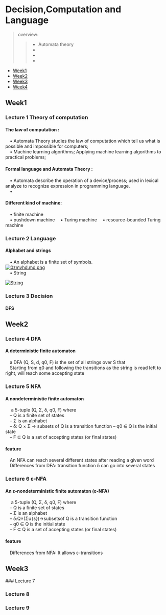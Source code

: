 # Decision,Computation and Language  

> overview:  
>> - Automata theory  
>> - 
>> - 
>> - 


* [Week1](#1)
* [Week2](#2)
* [Week3](#3)
* [Week4](#4)



<h2 id="1">Week1</h2>

### Lecture 1  Theory of computation  
#### The law of computation :
&#8195;• Automata Theory studies the law of computation which tell us what is possible and impossible for computers;  
&#8195;• Machine learning algorithms; Applying machine learning algorithms to practical problems;

#### Formal language and Automata Theory :
&#8195;• Automata describe the operation of a device/process; used in lexical analyze to recognize expression in programming language.  
&#8195;• 

#### Different kind of machine:
&#8195;• finite machine  
&#8195;• pushdown machine 
&#8195;• Turing machine 
&#8195;• resource-bounded Turing machine  

### Lecture 2  Language
#### Alphabet and strings
&#8195;• An alphabet is a finite set of symbols.  
[![0zmvhd.md.png](https://s1.ax1x.com/2020/10/19/0zmvhd.md.png)](https://imgchr.com/i/0zmvhd)  
&#8195;• String  

[![String](https://s1.ax1x.com/2020/10/19/0zeJZF.md.png)](https://imgchr.com/i/0zeJZF)  

### Lecture 3  Decision  
#### DFS 




<h2 id="2">Week2</h2>  

### Lecture 4  DFA
#### A deterministic finite automaton
&#8195;a DFA (Q, S, d, q0, F) is the set of all strings over S that  
&#8195;Starting from q0 and following the transitions as the string is read left to right, will reach some accepting state   

### Lecture 5  NFA
#### A nondeterministic finite automaton 
&#8195; a 5-tuple (Q, Σ, δ, q0, F) where  
&#8195;–  Q is a finite set of states  
&#8195;–  Σ is an alphabet  
&#8195;–  δ: Q × Σ → subsets of Q is a transition function –  q0 ∈ Q is the initial state  
&#8195;–  F ⊆ Q is a set of accepting states (or final states)  

#### feature
&#8195;An NFA can reach several different states after reading a given word  
&#8195;Differences from DFA: transition function δ can go into several states  

### Lecture 6  ε-NFA
#### An ε-nondeterministic finite automaton (ε-NFA)
&#8195; a 5-tuple (Q, Σ, δ, q0, F) where  
&#8195;–  Q is a finite set of states  
&#8195;–  Σ is an alphabet  
&#8195;–  δ:Q×(Σ∪{ε})→subsetsof Q is a transition function  
&#8195;–  q0 ∈ Q is the initial state   
&#8195;–  F ⊆ Q is a set of accepting states (or final states)  

#### feature
&#8195;Differences from NFA: It allows ε-transitions  

<h2 id="3">Week3</h2> 
### Lecture 7

### Lecture 8

### Lecture 9

